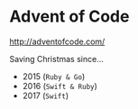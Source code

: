 # Advent of Code
http://adventofcode.com/

Saving Christmas since...

- 2015 (`Ruby & Go`)
- 2016 (`Swift & Ruby`)
- 2017 (`Swift`)
